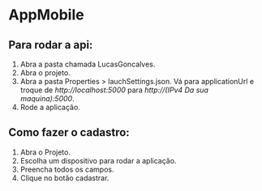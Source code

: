
# AppMobile


## Para rodar a api:

1. Abra a pasta chamada LucasGoncalves.
2. Abra o projeto. 
3. Abra a pasta Properties > lauchSettings.json. Vá para applicationUrl e troque de *http://localhost:5000* para *http://(IPv4 Da sua maquina):5000*.
4. Rode a aplicação.

## Como fazer o cadastro:

1. Abra o Projeto.
2. Escolha um dispositivo para rodar a aplicação.
3. Preencha todos os campos.
4. Clique no botão cadastrar.

